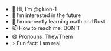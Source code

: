 - 👋 Hi, I’m @gluon-1
- 👀 I’m interested in the future
- 🌱 I’m currently learning math and Rust
- 📫 How to reach me: DON'T
- 😄 Pronouns: They/Them
- ⚡ Fun fact: I am real

<!---
gluon-1/gluon-1 is a ✨ special ✨ repository because its `README.md` (this file) appears on your GitHub profile.
You can click the Preview link to take a look at your changes.
--->
